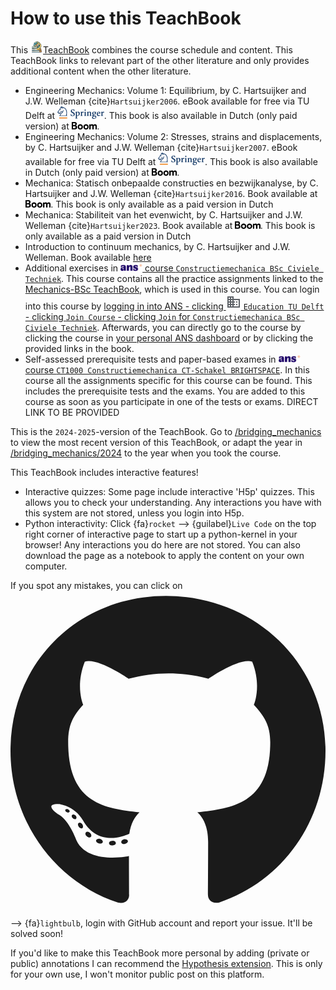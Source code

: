 # How to use this TeachBook

This <a href="https://teachbooks.tudelft.nl/"><img height="20px" src="./figures/Logo_without_background.png"></img>TeachBook</a> combines the course schedule and content. This TeachBook links to relevant part of the other literature and only provides additional content when the other literature.
- Engineering Mechanics: Volume 1: Equilibrium, by C. Hartsuijker and J.W. Welleman {cite}`Hartsuijker2006`. eBook available for free via TU Delft at [<img height="20px" src="./figures/springer-logo.svg" alt="Springer">](https://link-springer-com.tudelft.idm.oclc.org/book/10.1007/978-1-4020-5483-9). This book is also available in Dutch (only paid version) at [<img height="12px" src="./figures/logo-boom.svg" alt="Boom">](https://www.boomhogeronderwijs.nl/product/100-9055_Mechanica-Evenwicht-3e-druk).
- Engineering Mechanics: Volume 2: Stresses, strains and displacements, by C. Hartsuijker and J.W. Welleman {cite}`Hartsuijker2007`. eBook available for free via TU Delft at [<img height="20px" src="./figures/springer-logo.svg" alt="Springer">](https://link.springer.com/book/10.1007/978-1-4020-5763-2). This book is also available in Dutch (only paid version) at [<img height="12px" src="./figures/logo-boom.svg" alt="Boom">](https://www.boomhogeronderwijs.nl/product/100-9056_Mechanica-Spanningen-vervormingen-verplaatsingen-3e-druk).
- Mechanica: Statisch onbepaalde constructies en bezwijkanalyse, by C. Hartsuijker and J.W. Welleman {cite}`Hartsuijker2016`. Book available at [<img height="12px" src="./figures/logo-boom.svg" alt="Boom">](https://www.boom.nl/hoger-onderwijs/100-9587_Mechanica-Statisch-onbepaalde-constructies-en-bezwijkanalyse-3e-druk). This book is only available as a paid version in Dutch
- Mechanica: Stabiliteit van het evenwicht, by C. Hartsuijker and J.W. Welleman {cite}`Hartsuijker2023`. Book available at [<img height="12px" src="./figures/logo-boom.svg" alt="Boom">](https://www.boom.nl/hoger-onderwijs/100-10458_Mechanica-Stabiliteit-van-het-evenwicht). This book is only available as a paid version in Dutch
- Introduction to continuum mechanics, by C. Hartsuijker and J.W. Welleman. Book available [here](external/mechanics-BSc/book/Lecture_Notes_Elasticity.pdf)
- Additional exercises in [<img height="12px" src="./figures/ANS.svg" alt="ANS"> course `Constructiemechanica BSc Civiele Techniek`](https://ans.app/routing/courses/436978). This course contains all the practice assignments linked to the [Mechanics-BSc TeachBook](https://teachbooks.github.io/mechanics-BSc), which is used in this course. You can login into this course by [logging in into ANS - clicking  <svg xmlns="http://www.w3.org/2000/svg" height="24px" viewBox="0 -960 960 960" width="24px" fill="#5f6368"><path d="M80-120v-720h400v160h400v560H80Zm80-80h80v-80h-80v80Zm0-160h80v-80h-80v80Zm0-160h80v-80h-80v80Zm0-160h80v-80h-80v80Zm160 480h80v-80h-80v80Zm0-160h80v-80h-80v80Zm0-160h80v-80h-80v80Zm0-160h80v-80h-80v80Zm160 480h320v-400H480v80h80v80h-80v80h80v80h-80v80Zm160-240v-80h80v80h-80Zm0 160v-80h80v80h-80Z"/></svg> `Education TU Delft` - clicking `Join Course`  - clicking `Join` for `Constructiemechanica BSc Civiele Techniek`](https://ans.app/universities/1/courses/join_courses). Afterwards, you can directly go to the course by clicking the course in [your personal ANS dashboard](https://ans.app/routing/courses/436978) or by clicking the provided links in the book.
- Self-assessed prerequisite tests and paper-based exames in [<img height="12px" src="./figures/ANS.svg" alt="ANS"> course `CT1000 Constructiemechanica CT-Schakel BRIGHTSPACE`](https://ans.app/). In this course all the assignments specific for this course can be found. This includes the prerequisite tests and the exams. You are added to this course as soon as you participate in one of the tests or exams. DIRECT LINK TO BE PROVIDED

This is the `2024-2025`-version of the TeachBook. Go to [/bridging_mechanics](https://teachbooks.github.io/bridging_mechanics) to view the most recent version of this TeachBook, or adapt the year in [/bridging_mechanics/2024](https://teachbooks.github.io/bridging_mechanics/2024) to the year when you took the course.

This TeachBook includes interactive features!
- Interactive quizzes: Some page include interactive 'H5p' quizzes. This allows you to check your understanding. Any interactions you have with this system are not stored, unless you login into H5p.
- Python interactivity: Click {fa}`rocket` --> {guilabel}`Live Code` on the top right corner of interactive page to start up a python-kernel in your browser! Any interactions you do here are not stored. You can also download the page as a notebook to apply the content on your own computer.

If you spot any mistakes, you can click on <svg class="svg-inline--fa fa-github" aria-hidden="true" focusable="false" data-prefix="fab" data-icon="github" role="img" xmlns="http://www.w3.org/2000/svg" viewBox="0 0 496 512" data-fa-i2svg=""><path fill="currentColor" d="M165.9 397.4c0 2-2.3 3.6-5.2 3.6-3.3.3-5.6-1.3-5.6-3.6 0-2 2.3-3.6 5.2-3.6 3-.3 5.6 1.3 5.6 3.6zm-31.1-4.5c-.7 2 1.3 4.3 4.3 4.9 2.6 1 5.6 0 6.2-2s-1.3-4.3-4.3-5.2c-2.6-.7-5.5.3-6.2 2.3zm44.2-1.7c-2.9.7-4.9 2.6-4.6 4.9.3 2 2.9 3.3 5.9 2.6 2.9-.7 4.9-2.6 4.6-4.6-.3-1.9-3-3.2-5.9-2.9zM244.8 8C106.1 8 0 113.3 0 252c0 110.9 69.8 205.8 169.5 239.2 12.8 2.3 17.3-5.6 17.3-12.1 0-6.2-.3-40.4-.3-61.4 0 0-70 15-84.7-29.8 0 0-11.4-29.1-27.8-36.6 0 0-22.9-15.7 1.6-15.4 0 0 24.9 2 38.6 25.8 21.9 38.6 58.6 27.5 72.9 20.9 2.3-16 8.8-27.1 16-33.7-55.9-6.2-112.3-14.3-112.3-110.5 0-27.5 7.6-41.3 23.6-58.9-2.6-6.5-11.1-33.3 2.6-67.9 20.9-6.5 69 27 69 27 20-5.6 41.5-8.5 62.8-8.5s42.8 2.9 62.8 8.5c0 0 48.1-33.6 69-27 13.7 34.7 5.2 61.4 2.6 67.9 16 17.7 25.8 31.5 25.8 58.9 0 96.5-58.9 104.2-114.8 110.5 9.2 7.9 17 22.9 17 46.4 0 33.7-.3 75.4-.3 83.6 0 6.5 4.6 14.4 17.3 12.1C428.2 457.8 496 362.9 496 252 496 113.3 383.5 8 244.8 8zM97.2 352.9c-1.3 1-1 3.3.7 5.2 1.6 1.6 3.9 2.3 5.2 1 1.3-1 1-3.3-.7-5.2-1.6-1.6-3.9-2.3-5.2-1zm-10.8-8.1c-.7 1.3.3 2.9 2.3 3.9 1.6 1 3.6.7 4.3-.7.7-1.3-.3-2.9-2.3-3.9-2-.6-3.6-.3-4.3.7zm32.4 35.6c-1.6 1.3-1 4.3 1.3 6.2 2.3 2.3 5.2 2.6 6.5 1 1.3-1.3.7-4.3-1.3-6.2-2.2-2.3-5.2-2.6-6.5-1zm-11.4-14.7c-1.6 1-1.6 3.6 0 5.9 1.6 2.3 4.3 3.3 5.6 2.3 1.6-1.3 1.6-3.9 0-6.2-1.4-2.3-4-3.3-5.6-2z"></path></svg> --> {fa}`lightbulb`, login with GitHub account and report your issue. It'll be solved soon!

If you'd like to make this TeachBook more personal by adding (private or public) annotations I can recommend the [Hypothesis extension](https://web.hypothes.is/start/). This is only for your own use, I won't monitor public post on this platform.